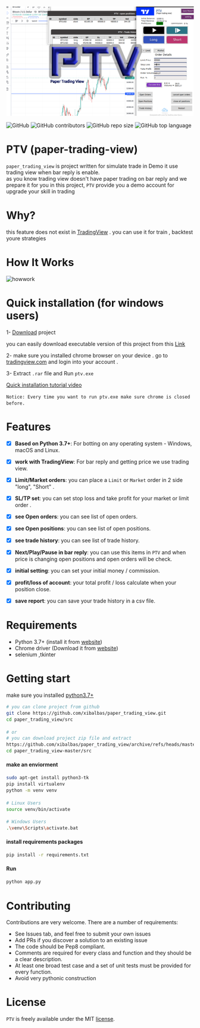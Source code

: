 ![Alt text](logo.png)

![GitHub](https://img.shields.io/github/license/xibalbas/paper_trading_view)
![GitHub contributors](https://img.shields.io/github/contributors/xibalbas/paper_trading_view)
![GitHub repo size](https://img.shields.io/github/repo-size/xibalbas/paper_trading_view)
![GitHub top language](https://img.shields.io/github/languages/top/xibalbas/paper_trading_view)

# PTV (paper-trading-view)
`paper_trading_view` is project written for simulate trade in Demo it use trading view when bar reply is enable.  
as you know trading view doesn't have paper trading on bar reply and we prepare it for you in this project, `PTV` provide you a demo account for upgrade your skill in trading 

# Why?
this feature does not exist in [TradingView](https://www.tradingview.com/) . you can use it for train , backtest youre strategies 


# How It Works

![howwork](./src/assets/how_work.gif)

# Quick installation (for windows users)


1- [Download](https://github.com/xibalbas/paper_trading_view/raw/master/executable_app/executable_win32_v1.0.1.rar) project

you can easily download executable version of this project from this [Link](https://github.com/xibalbas/paper_trading_view/raw/master/executable_app/executable_win32_v1.0.1.rar)

2- make sure you installed chrome browser on your device . go to [tradingview.com](tradingview.com) and login into your account . 

3- Extract `.rar` file and Run `ptv.exe`

[Quick installation tutorial video](https://youtu.be/zW962uAD4TU)

`Notice: Every time you want to run ptv.exe make sure chrome is closed before.`


# Features
- [x] **Based on Python 3.7+**: For botting on any operating system - Windows, macOS and Linux.
- [x] **work with TradingView**: For bar reply and getting price we use trading view.
- [x] **Limit/Market orders**: you can place a `Limit` or `Market` order in 2 side "long", "Short" .
- [x] **SL/TP set**: you can set stop loss and take profit for your market or limit order .
- [x] **see Open orders**: you can see list of open orders.
- [x] **see Open positions**: you can see list of open positions.
- [x] **see trade history**: you can see list of trade history.
- [x] **Next/Play/Pause in bar reply**: you can use this items in `PTV` and when price is changing open positions and open orders will be check. 
- [x] **initial setting**: you can set your initial money / commission.
- [x] **profit/loss of account**: your total profit / loss calculate when your position close.
- [x] **save report**: you can save your trade history in a csv file.


# Requirements

* Python 3.7+ (install it from [website](https://www.python.org/downloads/))
* Chrome driver (Download it from [website](https://chromedriver.chromium.org/downloads))
* selenium ,tkinter

# Getting start
make sure you installed [python3.7+](https://www.python.org/downloads/)
```bash
# you can clone project from github
git clone https://github.com/xibalbas/paper_trading_view.git
cd paper_trading_view/src

# or
# you can download project zip file and extract 
https://github.com/xibalbas/paper_trading_view/archive/refs/heads/master.zip
cd paper_trading_view-master/src

```
#### make an enviorment
```bash
sudo apt-get install python3-tk
pip install virtualenv
python -m venv venv

# Linux Users
source venv/bin/activate

# Windows Users
.\venv\Scripts\activate.bat

```
#### install requirements packages
```bash
pip install -r requirements.txt
```
#### Run
```bash
python app.py
```

# Contributing
Contributions are very welcome. There are a number of requirements:
* See Issues tab, and feel free to submit your own issues
* Add PRs if you discover a solution to an existing issue
* The code should be Pep8 compliant.
* Comments are required for every class and function and they should be a clear description.
* At least one broad test case and a set of unit tests must be provided for every function.
* Avoid very pythonic construction

# License
`PTV` is freely available under the MIT [license](https://github.com/xibalbas/paper_trading_view/blob/master/LICENSE).
